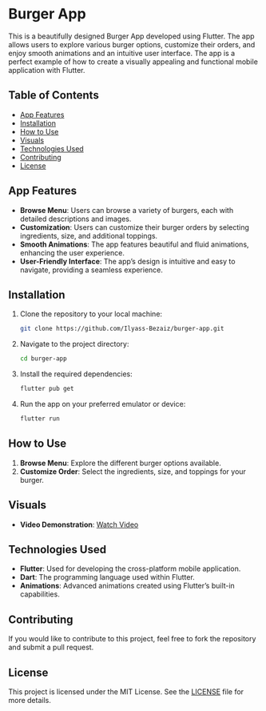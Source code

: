 # Burger App

This is a beautifully designed Burger App developed using Flutter. The app allows users to explore various burger options, customize their orders, and enjoy smooth animations and an intuitive user interface. The app is a perfect example of how to create a visually appealing and functional mobile application with Flutter.

## Table of Contents

- [App Features](#app-features)
- [Installation](#installation)
- [How to Use](#how-to-use)
- [Visuals](#visuals)
- [Technologies Used](#technologies-used)
- [Contributing](#contributing)
- [License](#license)

## App Features

- **Browse Menu**: Users can browse a variety of burgers, each with detailed descriptions and images.
- **Customization**: Users can customize their burger orders by selecting ingredients, size, and additional toppings.
- **Smooth Animations**: The app features beautiful and fluid animations, enhancing the user experience.
- **User-Friendly Interface**: The app’s design is intuitive and easy to navigate, providing a seamless experience.

## Installation

1. Clone the repository to your local machine:
   ```bash
   git clone https://github.com/Ilyass-Bezaiz/burger-app.git
   ```
2. Navigate to the project directory:
   ```bash
   cd burger-app
   ```
3. Install the required dependencies:
   ```bash
   flutter pub get
   ```
4. Run the app on your preferred emulator or device:
   ```bash
   flutter run
   ```

## How to Use

1. **Browse Menu**: Explore the different burger options available.
2. **Customize Order**: Select the ingredients, size, and toppings for your burger.

## Visuals

- **Video Demonstration**: [Watch Video](https://drive.google.com/file/d/1LcaNo0x5VMatmiq0HVWbMJhboY99WOFu/view?usp=sharing)

## Technologies Used

- **Flutter**: Used for developing the cross-platform mobile application.
- **Dart**: The programming language used within Flutter.
- **Animations**: Advanced animations created using Flutter’s built-in capabilities.

## Contributing

If you would like to contribute to this project, feel free to fork the repository and submit a pull request.

## License

This project is licensed under the MIT License. See the [LICENSE](LICENSE) file for more details.